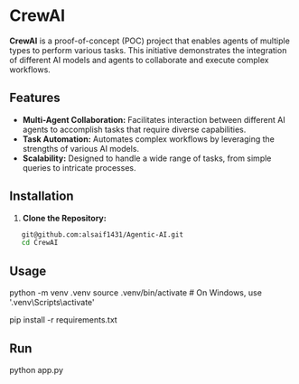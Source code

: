 # CrewAI 

**CrewAI** is a proof-of-concept (POC) project that enables agents of multiple types to perform various tasks. This initiative demonstrates the integration of different AI models and agents to collaborate and execute complex workflows.

## Features  
- **Multi-Agent Collaboration:** Facilitates interaction between different AI agents to accomplish tasks that require diverse capabilities.
- **Task Automation:** Automates complex workflows by leveraging the strengths of various AI models.
- **Scalability:** Designed to handle a wide range of tasks, from simple queries to intricate processes.

## Installation

1. **Clone the Repository:**
```bash
   git@github.com:alsaif1431/Agentic-AI.git
   cd CrewAI
```

## Usage 

python -m venv .venv
source .venv/bin/activate  # On Windows, use '.venv\Scripts\activate'

pip install -r requirements.txt

## Run
python app.py
